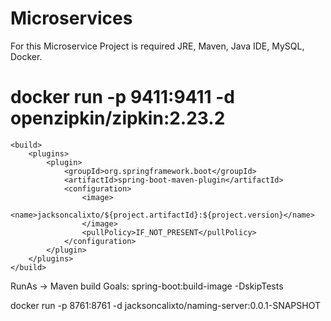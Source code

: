 # Microservices
For this Microservice Project is required JRE, Maven, Java IDE, MySQL, Docker.
# docker run -p 9411:9411 -d openzipkin/zipkin:2.23.2 

	<build>
		<plugins>
			<plugin>
				<groupId>org.springframework.boot</groupId>
				<artifactId>spring-boot-maven-plugin</artifactId>
				<configuration>
					<image>
						<name>jacksoncalixto/${project.artifactId}:${project.version}</name>
					</image>
					<pullPolicy>IF_NOT_PRESENT</pullPolicy>
				</configuration>
			</plugin>
		</plugins>
	</build>

RunAs -> Maven build
Goals: spring-boot:build-image -DskipTests

docker run -p 8761:8761 -d jacksoncalixto/naming-server:0.0.1-SNAPSHOT
